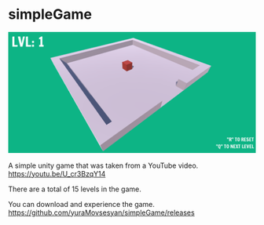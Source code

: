 # simpleGame

<img src="https://raw.githubusercontent.com/yuraMovsesyan/simpleGame/main/SimpleGame.gif">

А simple unity game that was taken from a YouTube video.
https://youtu.be/U_cr3BzqY14

There are a total of 15 levels in the game.

You can download and experience the game.
https://github.com/yuraMovsesyan/simpleGame/releases
